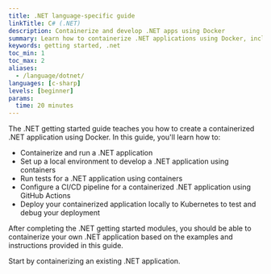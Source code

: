 ```yaml
---
title: .NET language-specific guide
linkTitle: C# (.NET)
description: Containerize and develop .NET apps using Docker
summary: Learn how to containerize .NET applications using Docker, including building, running, and deploying .NET apps in Docker containers, with best practices and step-by-step examples.
keywords: getting started, .net
toc_min: 1
toc_max: 2
aliases:
  - /language/dotnet/
languages: [c-sharp]
levels: [beginner]
params:
  time: 20 minutes
---
```


The .NET getting started guide teaches you how to create a containerized .NET application using Docker. In this guide, you'll learn how to:

- Containerize and run a .NET application
- Set up a local environment to develop a .NET application using containers
- Run tests for a .NET application using containers
- Configure a CI/CD pipeline for a containerized .NET application using GitHub Actions
- Deploy your containerized application locally to Kubernetes to test and debug your deployment

After completing the .NET getting started modules, you should be able to containerize your own .NET application based on the examples and instructions provided in this guide.

Start by containerizing an existing .NET application.

